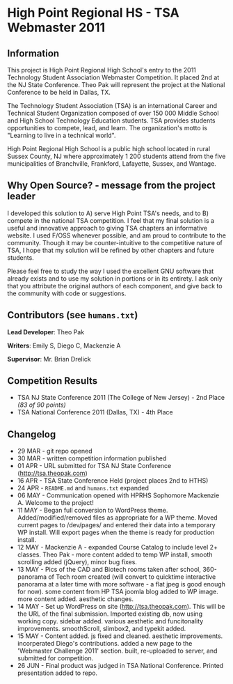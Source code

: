 # High Point Regional HS - TSA Webmaster 2011

## Information
This project is High Point Regional High School's entry to the 2011 Technology Student Association Webmaster Competition. It placed 2nd at the NJ State Conference. Theo Pak will represent the project at the National Conference to be held in Dallas, TX.

The Technology Student Association (TSA) is an international Career and Technical Student Organization composed of over 150 000 Middle School and High School Technology Education students. TSA provides students opportunities to compete, lead, and learn. The organization's motto is "Learning to live in a technical world".

High Point Regional High School is a public high school located in rural Sussex County, NJ where approximately 1 200 students attend from the five municipalities of Branchville, Frankford, Lafayette, Sussex, and Wantage.

## Why Open Source? - message from the project leader
I developed this solution to A) serve High Point TSA's needs, and to B) compete in the national TSA competition. I feel that my final solution is a useful and innovative approach to giving TSA chapters an informative website. I used F/OSS whenever possible, and am proud to contribute to the community. Though it may be counter-intuitive to the competitive nature of TSA, I hope that my solution will be refined by other chapters and future students.

Please feel free to study the way I used the excellent GNU software that already exists and to use my solution in portions or in its entirety. I ask only that you attribute the original authors of each component, and give back to the community with code or suggestions.

## Contributors (see `humans.txt`)
**Lead Developer**: Theo Pak

**Writers**: Emily S, Diego C, Mackenzie A

**Supervisor**: Mr. Brian Drelick

## Competition Results
* TSA NJ State Conference 2011 (The College of New Jersey) - 2nd Place _(83 of 90 points)_
* TSA National Conference 2011 (Dallas, TX) - 4th Place

## Changelog
* 29 MAR - git repo opened
* 30 MAR - written competition information published
* 01 APR - URL submitted for TSA NJ State Conference (http://tsa.theopak.com)
* 16 APR - TSA State Conference Held (project places 2nd to HTHS)
* 24 APR - `README.md` and `humans.txt` expanded
* 06 MAY - Communication opened with HPRHS Sophomore Mackenzie A. Welcome to the project!
* 11 MAY - Began full conversion to WordPress theme. Added/modified/removed files as appropriate for a WP theme. Moved current pages to /dev/pages/ and entered their data into a temporary WP install. Will export pages when the theme is ready for production install.
* 12 MAY - Mackenzie A - expanded Course Catalog to include level 2+ classes. Theo Pak - more content added to temp WP install, smooth scrolling added (jQuery), minor bug fixes.
* 13 MAY - Pics of the CAD and Biotech rooms taken after school, 360-panorama of Tech room created (will convert to quicktime interactive panorama at a later time with more software - a flat jpeg is good enough for now). some content from HP TSA joomla blog added to WP image. more content added. aesthetic changes.
* 14 MAY - Set up WordPress on site (http://tsa.theopak.com). This will be the URL of the final submission. Imported existing db, now using working copy. sidebar added. various aesthetic and funcitonality improvements. smoothScroll, slimbox2, and typekit added.
* 15 MAY - Content added. js fixed and cleaned. aesthetic improvements. incorperated Diego's contributions. added a new page to the 'Webmaster Challenge 2011' section. built, re-uploaded to server, and submitted for competition.
* 26 JUN - Final product was judged in TSA National Conference. Printed presentation added to repo.
